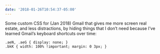 ```yaml
---
date: '2018-01-26T10:54:37-05:00'
---
```

Some custom CSS for (Jan 2018) Gmail that gives me more screen real estate, and less distractions, by hiding things that I don’t need because I’ve learned Gmail’s keyboard shortcuts over time:

```
.aeN, .aeG { display: none; }
.bkK { width: 100% !important; margin: 0 3px; }
```
